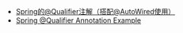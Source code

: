 
* [Spring的@Qualifier注解（搭配@AutoWired使用）](https://www.jianshu.com/p/6769343002f7)
* [Spring @Qualifier Annotation Example](https://www.javaguides.net/2018/06/spring-qualifier-annotation-example.html)
